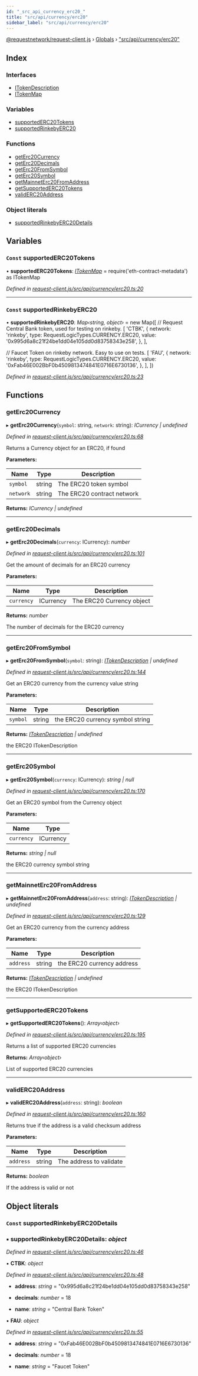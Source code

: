 ```yaml
---
id: "_src_api_currency_erc20_"
title: "src/api/currency/erc20"
sidebar_label: "src/api/currency/erc20"
---
```


[@requestnetwork/request-client.js](../index.md) › [Globals](../globals.md) › ["src/api/currency/erc20"](_src_api_currency_erc20_.md)

## Index

### Interfaces

* [ITokenDescription](../interfaces/_src_api_currency_erc20_.itokendescription.md)
* [ITokenMap](../interfaces/_src_api_currency_erc20_.itokenmap.md)

### Variables

* [supportedERC20Tokens](_src_api_currency_erc20_.md#const-supportederc20tokens)
* [supportedRinkebyERC20](_src_api_currency_erc20_.md#const-supportedrinkebyerc20)

### Functions

* [getErc20Currency](_src_api_currency_erc20_.md#geterc20currency)
* [getErc20Decimals](_src_api_currency_erc20_.md#geterc20decimals)
* [getErc20FromSymbol](_src_api_currency_erc20_.md#geterc20fromsymbol)
* [getErc20Symbol](_src_api_currency_erc20_.md#geterc20symbol)
* [getMainnetErc20FromAddress](_src_api_currency_erc20_.md#getmainneterc20fromaddress)
* [getSupportedERC20Tokens](_src_api_currency_erc20_.md#getsupportederc20tokens)
* [validERC20Address](_src_api_currency_erc20_.md#validerc20address)

### Object literals

* [supportedRinkebyERC20Details](_src_api_currency_erc20_.md#const-supportedrinkebyerc20details)

## Variables

### `Const` supportedERC20Tokens

• **supportedERC20Tokens**: *[ITokenMap](../interfaces/_src_api_currency_erc20_.itokenmap.md)* = require('eth-contract-metadata') as ITokenMap

*Defined in [request-client.js/src/api/currency/erc20.ts:20](https://github.com/requestNetwork/requestNetwork/blob/15fb307e/packages/request-client.js/src/api/currency/erc20.ts#L20)*

___

### `Const` supportedRinkebyERC20

• **supportedRinkebyERC20**: *Map‹string, object›* = new Map([
  // Request Central Bank token, used for testing on rinkeby.
  [
    'CTBK',
    {
      network: 'rinkeby',
      type: RequestLogicTypes.CURRENCY.ERC20,
      value: '0x995d6a8c21f24be1dd04e105dd0d83758343e258',
    },
  ],

  // Faucet Token on rinkeby network. Easy to use on tests.
  [
    'FAU',
    {
      network: 'rinkeby',
      type: RequestLogicTypes.CURRENCY.ERC20,
      value: '0xFab46E002BbF0b4509813474841E0716E6730136',
    },
  ],
])

*Defined in [request-client.js/src/api/currency/erc20.ts:23](https://github.com/requestNetwork/requestNetwork/blob/15fb307e/packages/request-client.js/src/api/currency/erc20.ts#L23)*

## Functions

###  getErc20Currency

▸ **getErc20Currency**(`symbol`: string, `network`: string): *ICurrency | undefined*

*Defined in [request-client.js/src/api/currency/erc20.ts:68](https://github.com/requestNetwork/requestNetwork/blob/15fb307e/packages/request-client.js/src/api/currency/erc20.ts#L68)*

Returns a Currency object for an ERC20, if found

**Parameters:**

Name | Type | Description |
------ | ------ | ------ |
`symbol` | string | The ERC20 token symbol |
`network` | string | The ERC20 contract network  |

**Returns:** *ICurrency | undefined*

___

###  getErc20Decimals

▸ **getErc20Decimals**(`currency`: ICurrency): *number*

*Defined in [request-client.js/src/api/currency/erc20.ts:101](https://github.com/requestNetwork/requestNetwork/blob/15fb307e/packages/request-client.js/src/api/currency/erc20.ts#L101)*

Get the amount of decimals for an ERC20 currency

**Parameters:**

Name | Type | Description |
------ | ------ | ------ |
`currency` | ICurrency | The ERC20 Currency object |

**Returns:** *number*

The number of decimals for the ERC20 currency

___

###  getErc20FromSymbol

▸ **getErc20FromSymbol**(`symbol`: string): *[ITokenDescription](../interfaces/_src_api_currency_erc20_.itokendescription.md) | undefined*

*Defined in [request-client.js/src/api/currency/erc20.ts:144](https://github.com/requestNetwork/requestNetwork/blob/15fb307e/packages/request-client.js/src/api/currency/erc20.ts#L144)*

Get an ERC20 currency from the currency value string

**Parameters:**

Name | Type | Description |
------ | ------ | ------ |
`symbol` | string | the ERC20 currency symbol string |

**Returns:** *[ITokenDescription](../interfaces/_src_api_currency_erc20_.itokendescription.md) | undefined*

the ERC20 ITokenDescription

___

###  getErc20Symbol

▸ **getErc20Symbol**(`currency`: ICurrency): *string | null*

*Defined in [request-client.js/src/api/currency/erc20.ts:170](https://github.com/requestNetwork/requestNetwork/blob/15fb307e/packages/request-client.js/src/api/currency/erc20.ts#L170)*

Get an ERC20 symbol from the Currency object

**Parameters:**

Name | Type |
------ | ------ |
`currency` | ICurrency |

**Returns:** *string | null*

the ERC20 currency symbol string

___

###  getMainnetErc20FromAddress

▸ **getMainnetErc20FromAddress**(`address`: string): *[ITokenDescription](../interfaces/_src_api_currency_erc20_.itokendescription.md) | undefined*

*Defined in [request-client.js/src/api/currency/erc20.ts:129](https://github.com/requestNetwork/requestNetwork/blob/15fb307e/packages/request-client.js/src/api/currency/erc20.ts#L129)*

Get an ERC20 currency from the currency address

**Parameters:**

Name | Type | Description |
------ | ------ | ------ |
`address` | string | the ERC20 currency address |

**Returns:** *[ITokenDescription](../interfaces/_src_api_currency_erc20_.itokendescription.md) | undefined*

the ERC20 ITokenDescription

___

###  getSupportedERC20Tokens

▸ **getSupportedERC20Tokens**(): *Array‹object›*

*Defined in [request-client.js/src/api/currency/erc20.ts:195](https://github.com/requestNetwork/requestNetwork/blob/15fb307e/packages/request-client.js/src/api/currency/erc20.ts#L195)*

Returns a list of supported ERC20 currencies

**Returns:** *Array‹object›*

List of supported ERC20 currencies

___

###  validERC20Address

▸ **validERC20Address**(`address`: string): *boolean*

*Defined in [request-client.js/src/api/currency/erc20.ts:160](https://github.com/requestNetwork/requestNetwork/blob/15fb307e/packages/request-client.js/src/api/currency/erc20.ts#L160)*

Returns true if the address is a valid checksum address

**Parameters:**

Name | Type | Description |
------ | ------ | ------ |
`address` | string | The address to validate |

**Returns:** *boolean*

If the address is valid or not

## Object literals

### `Const` supportedRinkebyERC20Details

### ▪ **supportedRinkebyERC20Details**: *object*

*Defined in [request-client.js/src/api/currency/erc20.ts:46](https://github.com/requestNetwork/requestNetwork/blob/15fb307e/packages/request-client.js/src/api/currency/erc20.ts#L46)*

▪ **CTBK**: *object*

*Defined in [request-client.js/src/api/currency/erc20.ts:48](https://github.com/requestNetwork/requestNetwork/blob/15fb307e/packages/request-client.js/src/api/currency/erc20.ts#L48)*

* **address**: *string* = "0x995d6a8c21f24be1dd04e105dd0d83758343e258"

* **decimals**: *number* = 18

* **name**: *string* = "Central Bank Token"

▪ **FAU**: *object*

*Defined in [request-client.js/src/api/currency/erc20.ts:55](https://github.com/requestNetwork/requestNetwork/blob/15fb307e/packages/request-client.js/src/api/currency/erc20.ts#L55)*

* **address**: *string* = "0xFab46E002BbF0b4509813474841E0716E6730136"

* **decimals**: *number* = 18

* **name**: *string* = "Faucet Token"
